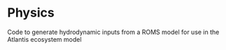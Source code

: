 # Physics
Code to generate hydrodynamic inputs from a ROMS model for use in the Atlantis ecosystem model
